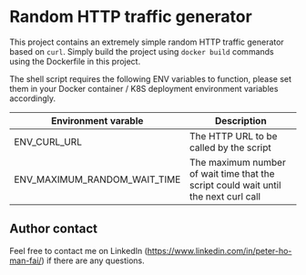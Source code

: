 # Random HTTP traffic generator
This project contains an extremely simple random HTTP traffic generator based on `curl`. Simply build the project using `docker build` commands using the Dockerfile in this project.

The shell script requires the following ENV variables to function, please set them in your Docker container / K8S deployment environment variables accordingly.

| Environment varable  | Description  |
| ------------ | ------------ |
|  ENV_CURL_URL |  The HTTP URL to be called by the script |
| ENV_MAXIMUM_RANDOM_WAIT_TIME  | The maximum number of wait time that the script could wait until the next curl call  |

## Author contact
Feel free to contact me on LinkedIn (https://www.linkedin.com/in/peter-ho-man-fai/) if there are any questions.